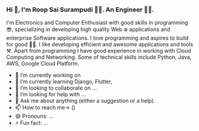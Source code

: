 ### Hi 👋, I'm <span color="green">Roop Sai Surampudi</span> :man_technologist:. An Engineer :man_student:.

I'm Electronics and Computer Enthusiast with good skills in programming :sunglasses:, specializing in developing high quality Web :snowflake: applications and enterprise Software applications. I love programming and aspires to build for good :running_man:. I like developing efficient and awesome applications and tools ⚒️. 
Apart from programming I have good experience in working with Cloud Computing and Networking. 
Some of technical skills include Python, Java, AWS, Google Cloud Platform.



- 🔭 I’m currently working on 
- 🌱 I’m currently learning Django, Flutter, 
- 👯 I’m looking to collaborate on ...
- 🤔 I’m looking for help with ...
- 💬 Ask me about anything (either a suggestion or a help).
- 📫 How to reach me-> ()
- 😄 Pronouns: ...
- ⚡ Fun fact: ...

